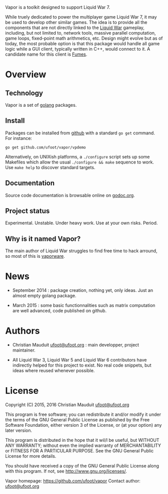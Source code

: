 Vapor is a toolkit designed to support Liquid War 7.

While truely dedicated to power the multiplayer game Liquid War 7, it
may be used to develop other similar games. The idea is to provide all
the components that are not directly linked to the
[Liquid War](http://www.ufoot.org/liquidwar) gameplay, including, but not
limited to, network tools, massive parallel computation, game loops,
fixed-point math arithmetics, etc.  Design might evolve but as of
today, the most probable option is that this package would handle all
game logic while a GUI client, typically written in C++, would connect
to it.  A candidate name for this client is
[Fumes](https://github.com/ufoot/fumes).

Overview
========

Technology
----------

Vapor is a set of [golang](http://golang.org/) packages.

Install
-------

Packages can be installed from [github](https://github.com/ufoot/vapor)
with a standard `go get` command. For instance:

`go get github.com/ufoot/vapor/vpdemo`

Alternatively, on UNIXish platforms, a `./configure` script sets
up some Makefiles which allow the usual `./configure && make` sequence
to work. Use `make help` to discover standard targets.

Documentation
-------------

Source code documentation is browsable online 
on [godoc.org](http://godoc.org/github.com/ufoot/vapor).

Project status
--------------

Experimental. Unstable. Under heavy work. Use at your own risks. Period.

Why is it named Vapor?
----------------------

The main author of Liquid War struggles to find free time to hack arround,
so most of this is [vaporware](https://en.wikipedia.org/wiki/Vaporware).

News
====

* September 2014 : package creation, nothing yet, only ideas.
  Just an almost empty golang package.

* March 2015 : some basic functionnalities such as matrix computation
  are well advanced, code published on github.

Authors
=======

* Christian Mauduit <ufoot@ufoot.org> : main developper, project
  maintainer.

* All Liquid War 3, Liquid War 5 and Liquid War 6 contributors have
  indirectly helped for this project to exist. No real code snippets,
  but ideas where reused whenever possible.

License
=======

Copyright (C)  2015, 2016  Christian Mauduit <ufoot@ufoot.org>

This program is free software; you can redistribute it and/or modify
it under the terms of the GNU General Public License as published by
the Free Software Foundation, either version 3 of the License, or
(at your option) any later version.

This program is distributed in the hope that it wil/l be useful,
but WITHOUT ANY WARRANTY; without even the implied warranty of
MERCHANTABILITY or FITNESS FOR A PARTICULAR PURPOSE.  See the
GNU General Public License for more details.

You should have received a copy of the GNU General Public License
along with this program.  If not, see <http://www.gnu.org/licenses/>.

Vapor homepage: https://github.com/ufoot/vapor
Contact author: ufoot@ufoot.org


